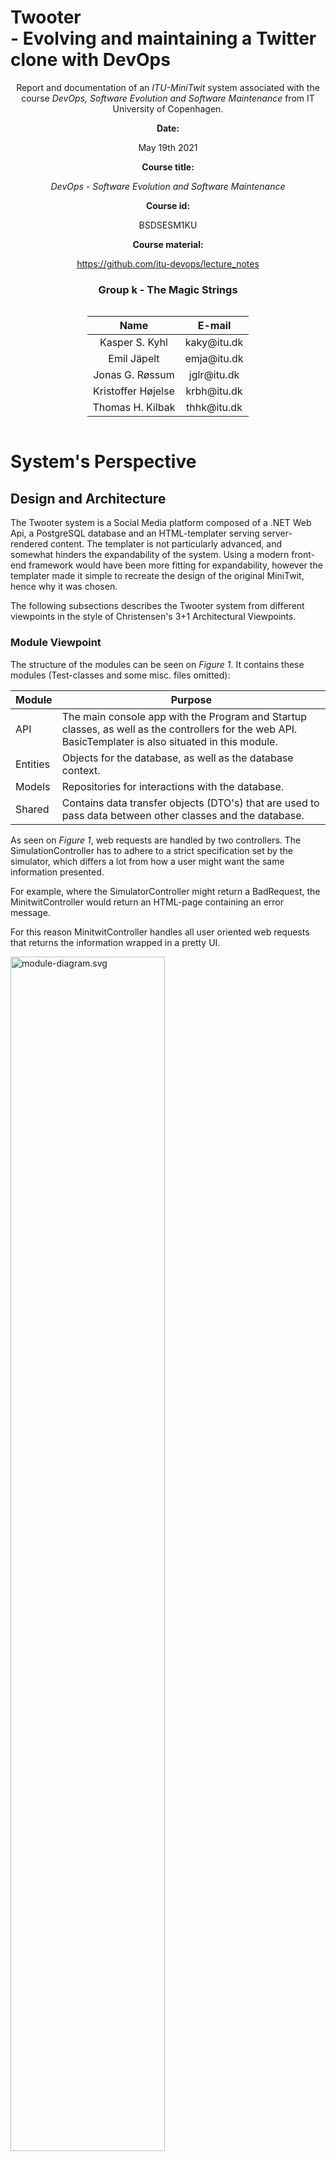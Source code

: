 # Twooter <br> - Evolving and maintaining a Twitter clone with DevOps

<center>

Report and documentation of an _ITU-MiniTwit_ system associated with the course _DevOps, Software Evolution and Software Maintenance_ from IT University of Copenhagen.

**Date:**

May 19th 2021

**Course title:**

_DevOps - Software Evolution and Software Maintenance_

**Course id:**

BSDSESM1KU

**Course material:**

https://github.com/itu-devops/lecture_notes

### Group k - The Magic Strings

<div style="display: grid; place-items: center">
<style>
table {
  width: auto;
}
</style>

|         Name          |       E-mail       |
| :-------------------: | :----------------: |
|    Kasper S. Kyhl     | kaky&commat;itu.dk |
|      Emil Jäpelt      | emja&commat;itu.dk |
|    Jonas G. Røssum    | jglr&commat;itu.dk |
|  Kristoffer Højelse   | krbh&commat;itu.dk |
|   Thomas H. Kilbak    | thhk&commat;itu.dk |

</div>
</center>

<div style="page-break-after: always"></div>

# System's Perspective

## Design and Architecture

The Twooter system is a Social Media platform composed of a .NET Web Api, a PostgreSQL database and an HTML-templater serving server-rendered content. The templater is not particularly advanced, and somewhat hinders the expandability of the system. Using a modern front-end framework would have been more fitting for expandability, however the templater made it simple to recreate the design of the original MiniTwit, hence why it was chosen.

The following subsections describes the Twooter system from different viewpoints in the style of Christensen's 3+1 Architectural Viewpoints.

### Module Viewpoint

The structure of the modules can be seen on _Figure 1_. It contains these modules (Test-classes and some misc. files omitted):

| Module   | Purpose                                                                                                                                       |
| -------- | --------------------------------------------------------------------------------------------------------------------------------------------- |
| API      | The main console app with the Program and Startup classes, as well as the controllers for the web API. BasicTemplater is also situated in this module. |
| Entities | Objects for the database, as well as the database context.                                                                                    |
| Models   | Repositories for interactions with the database.                                                                                                  |
| Shared   | Contains data transfer objects (DTO's) that are used to pass data between other classes and the database.                                     |

As seen on _Figure 1_, web requests are handled by two controllers. The SimulationController has to adhere to a strict specification set by the simulator, which differs a lot from how a user might want the same information presented.

For example, where the SimulatorController might return a BadRequest, the MinitwitController would return an HTML-page containing an error message.

For this reason MinitwitController handles all user oriented web requests that returns the information wrapped in a pretty UI.


![module-diagram.svg](./images/module-diagram.svg)

_**Figure 1:** Module Diagram showing the classes and sub-modules in each module_

The dependencies between the most important classes and interfaces in the system can be seen on _Figure 2_.

![class-diagram.svg](./images/class-diagram.svg)

_**Figure 2:** Class Diagram showing inheritance and the realtions between classes_

### Component and Connector Viewpoint

_Figure 3_ shows the sequence of subsystem interactions, that occur in the case that a user accesses the _/public_ endpoint. Nearly all use cases for the system follow this structure.

> 1. A method is called on a Controller object
> 2. The Controller object checks if the user is logged in
> 3. The Controller object calls some methods on its repositories
> 4. The repositories execute the methods and returns some result to the controller
> > 5A. In the case of the MinitwitController, the result from the repositories is send to the BasicTemplater to generate HTML, or a redirect is issued \
> > 5B. In the case of the SimulationController, the result from the repositories is formatted to adhere to the simulator
> 6. The result is returned to the User

![sequence-diagram.svg](./images/sequence-diagram.svg)

_**Figure 3:** Sequence Diagram of a GetPublicTimeline request_

### Deployment Viewpoint

From a browser running on any device, you can access Twooter by making a web request to the IP of the Virtual Machine running the Swarm Manager. If you don't know the IP you can ask a DNS provider with the url [http://twooter.hojelse.com](http://twooter.hojelse.com).

The Swarm manager is a Docker container assigned as manager in the Docker Swarm configuration. The swarm manager has a load balancer which routes the web request to one of the three containers each running a Twooter instance from a Docker Image. Each container is running on a separate Virtual Machine. Each container has been configured with a Docker Volume, a data repository, mounted by the container.

The PostgreSQL database runs in a _Database Cluster_ provided by Digital Ocean. The primary database is replicated by the secondary database, such that queries can be rerouted, in the event that the primary database is unresponsive.

Our tools for monitoring Prometheus and Grafana (see _Monitoring_), runs on a Virtual Machine exposing a Web API on ports 9090 and 3000 respectively. Prometheus scrapes and stores monitoring data by accessing the IP of the Docker Swarm Manager. Grafana is configured with two data sources:

1. Prometheus, by accessing the Web API on port 9090
2. The PostgreSQL database with a connection string and SQL queries.

An overview of the deployed system can be seen on _Figure 4_.

![deployment-diagram.svg](./images/deployment-diagram.svg)

_**Figure 4:** Deployment Diagram. The open arrows indicate requests, and filled arrow heads indicate synchronous messages. Replies to requests are generally not shown._


## Dependencies

<!--
- All dependencies of your _ITU-MiniTwit_ systems on all levels of abstraction and development stages.
  - That is, list and briefly describe all technologies and tools you applied and depend on.
-->

The dependencies of the program can be seen on _Figure 5_. Nodes with grey background are external dependencies that we are using, while those on white background are classes or namespaces that we have made. Notably not present on the graph is the use of .NET 5.0, as this is so all-encompassing that we did not put it on the graph to make it more readable. This graph is quite simplified, as not all dependencies are included, in order to improve readability.

![Dependency graph](./images/dependencies.png)

_**Figure 5:** Dependency graph for the program. Nodes marked with grey are external dependencies._

To get a look at the full list of dependencies, we used NDepend to generate a dependency matrix, which can be seen on _Figure 6_. The horizontal axis represents our namespaces: _Api_, _Models_, _Shared_ and _Entities_, and then along the vertical axis the dependencies are listed. Cells with numbers on them, mean that the first one has that many references to the other. For example, the API has 46 references to System.Runtime.

![Dependency matrix](./images/dependency-matrix.png)

_**Figure 6:** Dependency matrix. Each cell with a number represents the number of references from one namespace to the other._

## Current state of the system

<!--
  - Describe the current state of your systems, for example using results of static analysis and quality assessment systems.
  -->

Taking a look at SonarCloud on _Figure 7_, we can see that it detects two vulnerabilities, two security hotspots and 52 code smells. The main reason that these were not resolved, is that we were not aware of these, as we did not fully utilize the possibilities of SonarCloud. The code smells are primarily related to using less strict access modifiers than what is possible, which is of little importance, because we are building an application and not a library. The vulnerabilities are about the application redirecting to pages based on the user's input. This could be an issue, but should not be a major security issue.
In terms of technical debt, it estimates 5 hours of technical debt, which is not that much considering the project has been running for about three months.

![SonarCloud Dashboard](./images/sonarcloud.png)

_**Figure 7:** Information from the SonarCloud dashboard. The 0.0% test coverage is because it has not been configured, since we use another service for code coverage._

## License

<!--
Finally, describe briefly, if the license that you have chosen for your project is actually compatible with the licenses of all your direct dependencies.


Double check that for all the weekly tasks (those listed in the schedule) you include the corresponding information.
!-->

The license chosen for the project is Apache License 2.0, as the project is open to be used by others.
The dependencies used all have permissive licenses that allow them to be used without obtaining a unique license for the product. It is therefore believed that the Apache License 2.0 complies with this.

The licenses for the dependencies are listed below. We assume that each dependency also complies to the licenses of its sub-dependencies.

- Prometheus: Apache License 2.0 [Prometheus license]
- Grafana: GNU Affero General Public License v3.0 [Grafana license]
- Entity Framework Core: Apache License 2.0 [EFCore license]
- AspNetCore: Apache License 2.0 [aspnetcore license]
- Npgsql: PostgreSQL License (BSD-style) [Npgsql license]
- PostgreSQL: PostgreSQL License (BSD-style) [PostgreSQL license]
- NLog: BSD 3-Clause "New" or "Revised" License [NLog license]
- .NET: MIT License [.NET license]

[prometheus license]: https://github.com/prometheus/prometheus/blob/main/LICENSE
[grafana license]: https://github.com/grafana/grafana/blob/main/LICENSE
[efcore license]: https://github.com/dotnet/efcore/blob/main/LICENSE.txt
[aspnetcore license]: https://github.com/dotnet/aspnetcore/blob/main/LICENSE.txt
[npgsql license]: https://github.com/npgsql/npgsql/blob/main/LICENSE
[postgresql license]: https://www.postgresql.org/about/licence/
[nlog license]: https://github.com/NLog/NLog/blob/dev/LICENSE.txt
[.net license]: https://github.com/dotnet/runtime/blob/main/LICENSE.TXT

# Process' perspective

<!-- In essence it has to be clear how code or other artifacts come from idea into the running system and everything that happens on the way. !-->

## Developer interactions

<!-- How do you interact as developers? -->

We have interacted with each other mainly via pull requests. In the course of the project, 55 pull requests were opened. Whenever we wanted to merge a feature-branch to the main branch, we opened a pull request such that other developers could review the changes. The primary advantage of this, is that the developers that did not work on the feature, also gets a chance to understand what is going on. That is in addition to the improvements to code-quality that reviews can yield. Less formal communication has mainly happened through Messenger, while online voice-chat has been conducted through the Discord platform, which also allowed us to do pair-programming despite not meeting physically.

## Team organization

<!-- - How is the team organized? -->

Because of the course having weekly goals we, to some extent, worked in weekly sprints to keep up with the tasks. This is also why we strived to have at least a new release each week, however this was primarily in the beginning of the project, as quite few features were added later on.
Other than that, the team was not very strictly organized, as it is a quite small team, and the members all had a very similar way of working. That being, a fairly relaxed atmosphere, where work can be done whenever we feel like it, as long the goal is reached.
Stricter organization might have been beneficial as we were unable to meet physically, which sometimes caused us not to be available at the same time.

## Tools in the CI/CD chain(s)

<!-- - A complete description of stages and tools included in the CI/CD chains.
    -  That is, including deployment and release of your systems. -->

When merging to the main-branch or pushing to branches that have an open pull requests to main branch, five different GitHub Actions workflows are initialized. Three of these are intended to be used to improve code-quality, one tests and deploys the project, and one generates this report.

For an overview of the CI/CD chain, see _Figure 8_.

### Coverage workflow

To determine the test coverage of our test suite, a coverage workflow is used.
It consists of three steps. The first step is running the tests and generating coverage data. The second step generates a downloadable test coverage report. The third step sends the code coverage data to a service called Coveralls, that automatically displays test coverage on pull requests.

### Infer# workflow

Infer# is a static code analysis tool that detects null dereferences and resource leaks in the codebase. The problems reported has been of little significance, so we chose to remove it as a requirement on pull requests.

### SonarCloud workflow

SonarCloud is a static analysis tool that detects bugs, vulnerabilities and bad coding practices. After opening a pull request, a SonarCloud bot comments its report, such that we know if there are any problems with the code about to be merged. This occured multiple times during development. The service then provides information on why it is a problem and how to address the issue.

### Test and deploy workflow

The test and deploy workflow is responsible for running tests and conditionally deploying the system to production. If this workflow is triggered by a merge to the main branch, the Test and Deploy workflow continues beyond the test execution and also deploys the system. The deployment step of the workflow, releases an updated image of the application, connects to the VM containing the swarm manager, pulls down the updated image and spins up the service on all VM's.

There is no roll-out strategy, so therefore when deploying, it closes the service, and then there is a bit of downtime until the deployment completes. If the deployment fails, then the service will be offline, until manually started again.

![CI/CD chain](./images/ci-cd-chain.svg)

_**Figure 8:** Graph showing the GitHub Actions workflows configured for the project._


## Repository organization

<!-- - Organization of your repositor(ies).
  - That is, either the structure of of mono-repository or organization of artifacts across repositories.
  - In essence, it has to be be clear what is stored where and why. -->

We have chosen a mono repository structure. This made the most sense, as our solution is a single dotnet solution, so splitting it across multiple repositories, would not work well.
This structure eliminates a lot of friction from working across different areas of the project and keeps related changes in different areas on the same branch. This also decreases friction from doing code reviews, since you only have to checkout a single branch to test a contribution, instead of multiple branches across multiple repositories.

### Applied branching strategy
The branching strategy is based on topic branches: short lived feature branches and one main production branch. We chose this model because it keeps merge conflicts and general complexity of shipping features and bug fixes to a minimum. We have a lot of quality checks in our CI chain, which gives us the confidence to do continuously delivery.

The main branch gets deployed to production, if all checks pass. Feature branches can only be merged if two criteria are fulfilled:

1. All checks on the CI chain pass
2. At least one approving review

We have also practiced rebasing our branches before merging them, in order to test that new code works with the latest code on our main branch.

### Applied development process and tools supporting it

We have not used any project management tools such as Kanban-boards, as we mainly stuck to the course-schedule, and because we are a quite small team, so it was fairly simple to distribute tasks. GitHub issues were used to some degree in cases where we knew about a problem, but were unable to resolve it immediately. Only six issues were opened in total, because we strived to fix problems when they came up, as resolving problems quickly was one of the main tasks in the course.

If this project had a bigger scope, a Kanban-board on GitHub would probably have been the chosen tool.

<!-- - Applied development process and tools supporting it
  - For example, how did you use issues, Kanban boards, etc. to organize open tasks -->

## Monitoring

<!-- - How do you monitor your systems and what precisely do you monitor? -->

### DigitalOcean

All servers and the database cluster, are provided by DigitalOcean. This gives us a fixed monitoring solution for each server/cluster. The metrics for the web servers are: CPU usage, memory usage, disk I/O, disk usage and bandwidth. For the cluster, the metrics are amount of connections, index/sequential scans and throughput.

### Grafana

All other metrics, that are not machine level, are available on a Grafana dashboard. Grafana is able to have many different sources of metrics to be displayed, and is therefore a good choice of dashboard for monitoring purposes.

For the web servers, these metrics are generated by the Prometheus library for C#, and then collected and stored by a Prometheus instance running on the server. The only metric displayed on the dashboard is the amount of requests for each action and HTTP response code.

For the database server, Grafana is able to make queries to the database to collect metrics. As of this report the collected metrics are relation sizes both in amount of rows and in MB.

![Grafana screenshot](./images/twooter-dashboard.png)

_**Figure 9:** The Grafana monitoring dashboard used in the project_

<!-- - What do you log in your systems and how do you aggregate logs? -->

## Logging solution

The solution uses a logging tool for ASP.NET Core called NLog. This allows us to make seven levels of logs (DEBUG, ERROR, FATAL, INFO, OFF, TRACE, WARN), which are written to date stamped _.log_-files, formatted as defined in _nlog.config_. These log files are stored in a docker volume which is mounted to the docker container. To enable ourselves to access these logs, we have created a /logs/{h@dd-mm-yyyy} endpoint, which displays logs for one hour in a table format. Additionally, accessing the /logs endpoint, will redirect the user to the newest logs. For ease of analyzing the logs, it is possible to toggle the INFO level of logs on or off.

Everything that is written to console will be logged by NLog. For example, uncaught exceptions will be logged as ERROR or FATAL, and the information printed when starting an ASP.NET Core application, is logged as INFO. In addition to what is automatically a part of the logging, the system writes an ERROR level log, whenever some request fails, containing information on why it failed. INFO level logs are also written when a request to post a message is received.

After changing to a horizontally scalable setup, we did not manage to modify our logging solution to support aggregating logs from multiple sources.

## Security assessment

The application is protected against XSS, as all user input is sanitized using HtmlEncode from the HttpUtility package. This ensures that even if a malicious request includes JavaScript or other HTML code, it will not be executed.

Since we use Object-Relational Mapping, we do not write SQL statements directly and the system is therefore protected against SQL injection attacks.

The most critical attack that could occur, would be if someone got access to our database. In addition to the database having a strong password stored in GitHub Secrets, this is prevented with a whitelist of IP's that are allowed to connect to the database. In order to gain access to the database cluster, one would need to either gain access to our DigitalOcean account and whitelist their own IP, or compromise one of the whitelisted computers and obtain the database credentials.

Authentication of http-requests to the API was implemented in the same way as the original MiniTwit. This means that there is a single authorization-token that any request must contain. This is not particularly safe, as all users send the same token, so the user is not really verified. This is related to the second security risk of [OWASP Top Ten]. However, in our case, this is considered a minor problem, as it is just a quirk of how the original MiniTwit was made.

Our logging is also somewhat lacking, which is related to OWASP security risk number 10. A lot of information is logged, including thrown exceptions, when users post messages, etc. However, there is no warning about potential attacks, or warnings if it experiences a sudden spike in errors. This means that we can only find errors if we are looking for them, so a threat can potentially be present for a long time without us noticing.

[owasp top ten]: https://owasp.org/www-project-top-ten/

<!-- - Applied strategy for scaling and load balancing. -->

## Scaling and high availability strategy

### Database

For a scalable database solution, we use a PostgreSQL database cluster via DigitalOcean, with one standby node. This solution is fully managed by DigitalOcean, which includes daily backups and automatic switchover, should the primary node fail. Should the service require scaling, read-only nodes can be added to data centers across the world, making the solution horizontally scalable.

### Web server

Our web application is provided by a docker swarm, consisting of one manager node and two worker nodes. In this swarm, three instances of the application are running, and should any of them fail, the manager will ensure that a new instance is started, making this a high availability setup. For horizontal scaling, more worker nodes can be added to the swarm, and the manager configured to ensure more instances exist.

# Lessons Learned Perspective

<!--
Describe the biggest issues, how you solved them, and which are major lessons learned with regards to:
  - evolution and refactoring
  - operation, and
  - maintenance
of your _ITU-MiniTwit_ systems. Link back to respective commit messages, issues, tickets, etc. to illustrate these.
Also reflect and describe what was the "DevOps" style of your work. For example, what did you do differently to previous development projects and how did it work?
!-->

## Evolution of our database solution

In the first iteration of the system, we used an in-memory database. This was naturally a flawed solution for any system that needs to persist data and will be redeployed with any frequency.

We changed to a docker container running an MSSQL Server image, firstly on the webserver ([Pull request #20](https://github.com/themagicstrings/twooter/pull/20)), then on a separate DigitalOcean droplet server ([Pull request #30](https://github.com/themagicstrings/twooter/pull/30)). These solutions had some big issues. By default MSSQL Server will try to keep as much data as it can in memory to speed up queries. In our case the memory usage would steadily climb, until the container was starved for resources, and any operation would slow to a near halt causing response timeouts.

Our attempt to fix this, was simply to not use a docker container, instead running as MSSQL Server directly on a droplet server. This did help reduce the speed at which the database would be starved, although it did still occur. To solve this we read quite a few articles on configuration issues that an MSSQL Server could have. One such issue, was that the default configuration had a maximum memory usage of around 2 TB, which is more than our server has. After correcting the configuration, it no longer would starve itself.

This solution is however not scalable. Our final solution was a PostgreSQL database cluster provided by DigitalOcean ([Pull request #55](https://github.com/themagicstrings/twooter/pull/55)). Moving to this solution came with a few benefits. The database management is handled entirely by DigitalOcean, including standby nodes with automatic switch over on failure for high availability. Additionally, we gained the monitoring that DigitalOcean provides and the ability to maintain the database and web server from the same interface.

One additional note, on the transition between different database management systems (i.e. MSSQL & PostgreSQL): Migrating to a new DBMS does provide some issues, as the representation of data may differ. There may exist tools that would be able to transform a snapshot of one database to another. Our solution, however, was simply retrofitting our source code, with a "data siphon" and a connection to the old and the new database, launching the program on our own machines and transferring the data this way.

## Logging of simulator errors over time

The course has a website that shows the number of errors found be the simulator, which is very useful to see which errors are most common in the system. A problem with this, is that it only shows the cumulative number of errors, so it is impossible to know when the errors occured. We tried to work around this by making a scraper that periodically would poll data from the site, and save it with a time-stamp. This turned out to be quite difficult, as pulling the data out of the SVG, was not that easily done. As a replacement, we made a spreadsheet where we manually put in the data every few days, as seen on _Figure 10_.

<style>
img:last-of-type {
   width: 70%;
}
</style>

<center>

![Manual logging](./images/errors.png)

</center>

_**Figure 10:** Graphs made in Google Sheets displaying the errors from the simulator over time. The data was recorded manually._

Using this data, we were able to react to sudden spikes in errors, for example the rapid growth in errors of type Follow and Unfollow, caused us to investigate the problem. It turned out that the problem was due to missing users in the database, so we solved it by copying users from another group's database into ours. On the graph named _Major Errors_ it can be seen that the red and yellow lines suddenly flatten out, as the problem was resolved.
Another way we have used the graph, is to identify when the service is down, as this causes a surge in connection errors.
Ideally this tool would not be necessary, as it has to be updated manually which takes time, and the things that it warns us of, should be covered by either monitoring or logging. However, in this case where our monitoring is a bit lacking, it was a very useful tool.

## GitHub Actions has no debugging mode

When creating a GitHub Actions script you will never get it perfect the first time. Figuring out why the script is not behaving like it should, is without auxiliary programs a process of repeatedly pushing a new commit to GitHub, waiting for their service to run the script, and finally reading the console output on the website. See for instance [Pull request #8](https://github.com/themagicstrings/twooter/pull/8). A time consuming process which we haven't gotten around to making better. 3rd party tools are available to run GitHub Actions scripts locally, which should speed this process up a lot. It was a minor inconvenience which could have been avoided with a little preliminary research.

## Working with DevOps
Compared to previous projects, in this project we have focused on having as much uptime of the service as possible, automating as many processes as possible, and improving our Git-workflow as a team.
Improving our Git-workflow to incorporate reviews and static analysis, is critical to also having high uptime. This is because if we merge faulty code to the main branch, then the deployment might fail, causing the service to go offline.

Automization of for example running tests and deployment has been a great learning experience for us. the things we ha


<!--TODO Link back to respective commit messages, issues, tickets, etc. to illustrate these.
Also reflect and describe what was the "DevOps" style of your work. For example, what did you do differently to previous development projects and how did it work?-->

# Links

- [Main repository](https://github.com/themagicstrings/twooter) - https://github.com/themagicstrings/twooter

  Contains the entire project.

- [Twooter](http://twooter.hojelse.com) - http://twooter.hojelse.com

  This is the link to the minitwit service itself. Includes both the minitwit application and Simulator API.

- [Twooter logs](http://twooter.hojelse.com/logs) - http://twooter.hojelse.com/logs

  Link to the logging solution.

- [Grafana](http://188.166.113.237:3000/) - http://188.166.113.237:3000/

  Grafana monitoring dashboard. The username and password is 'admin'.

- [Prometheus](http://188.166.113.237:9090/) - http://188.166.113.237:9090/

  Prometheus metrics page. Contains all metrics for the web servers.

- [Twooter API Spec](http://twooter.hojelse.com/swagger/index.html) - http://twooter.hojelse.com/swagger/index.html

  Automatically generated API specification.

- [SonarCloud](https://sonarcloud.io/dashboard?id=themagicstrings_twooter) - https://sonarcloud.io/dashboard?id=themagicstrings_twooter

  Reports of code quality and code security.
